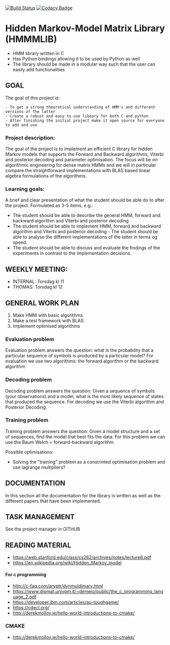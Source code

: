 [![Build Status](https://travis-ci.com/Thornado-Carlkoder/hmmmlib.svg?branch=master)](https://travis-ci.com/Thornado-Carlkoder/hmmmlib)
[![Codacy Badge](https://api.codacy.com/project/badge/Grade/379148760d544cab8b4a14322400a1ea)](https://www.codacy.com/gh/Thornado-Carlkoder/hmmmlib?utm_source=github.com&amp;utm_medium=referral&amp;utm_content=Thornado-Carlkoder/hmmmlib&amp;utm_campaign=Badge_Grade)
# Hidden Markov-Model Matrix Library (HMMMLIB)

* HMM library written in C 
* Has Python bindings allowing it to be used by Python as well
* The library should be made in a modular way such that the user can easily add functionalities


## GOAL

The goal of this project is:

	- To get a strong theoretical understanding of HMM's and different versions of the latter
	- Create a robust and easy to use libeary for both C and python
	- After finishing the initial project make it open source for everyone to add and use

### Project description:
The goal of the project is to implement an efficient C library for hidden Markov models that supports the Forward and Backward algorithms, Viterbi and posterior decoding and parameter optimisation. The focus will be on algorithmic engineering for dense matrix HMMs and we will in particular compare the straightforward implementations with BLAS based linear algebra formulations of the algorithms.


### Learning goals:
A brief and clear presentation of what the student should be able do to after the project. Formulated as 3-5 items, e.g.: 
* The student should be able to describe the general HMM, forward and backward algorithm and Viterbi and posterior decoding
* The student should be able to implement HMM, forward and backward algorithm and Viterbi and posterior decoding - The student should be able to analyse the different implementations of the latter in terms og speed.
* The student should be able to discuss and evaluate the findings of the experiments in contrast to the implementation decisions.


## WEEKLY MEETING:

* INTERNAL: Torsdag kl 11
* THOMAS: Torsdag kl 12

## GENERAL WORK PLAN

1. Make HMM with basic algorithms
2. Make a test framework with BLAS
3. Implement optimised algorithms


### Evaluation problem
Evaluation problem answers the question: what is the probability that a particular sequence of symbols is produced by a particular model?
For evaluation we use two algorithms: the forward algorithm or the backward algorithm

### Decoding problem
Decoding problem answers the question: Given a sequence of symbols (your observations) and a model, what is the most likely sequence of states that produced the sequence.
For decoding we use the Viterbi algorithm and Posterior Decoding.

### Training problem
Training problem answers the question: Given a model structure and a set of sequences, find the model that best fits the data.
For this problem we can use the Baum Welch = forward-backward algorithm

Possible optimisations: 

* Solving the "training" problem as a constrinted optimisation problem and use lagrange multipliers?

## DOCUMENTATION

In this section all the documentation for the library is written as well as the different papers that have been implemented.

## TASK MANAGEMENT 

See the project manager in GITHUB

## READING MATERIAL

* https://web.stanford.edu/class/cs262/archives/notes/lecture6.pdf
* https://en.wikipedia.org/wiki/Hidden_Markov_model

#### For c programming

* http://c-faq.com/aryptr/dynmuldimary.html
* https://www.dipmat.univpm.it/~demeio/public/the_c_programming_language_2.pdf
* https://developer.ibm.com/articles/au-toughgame/
* https://cdecl.org/
* http://derekmolloy.ie/hello-world-introductions-to-cmake/

### CMAKE

* http://derekmolloy.ie/hello-world-introductions-to-cmake/
